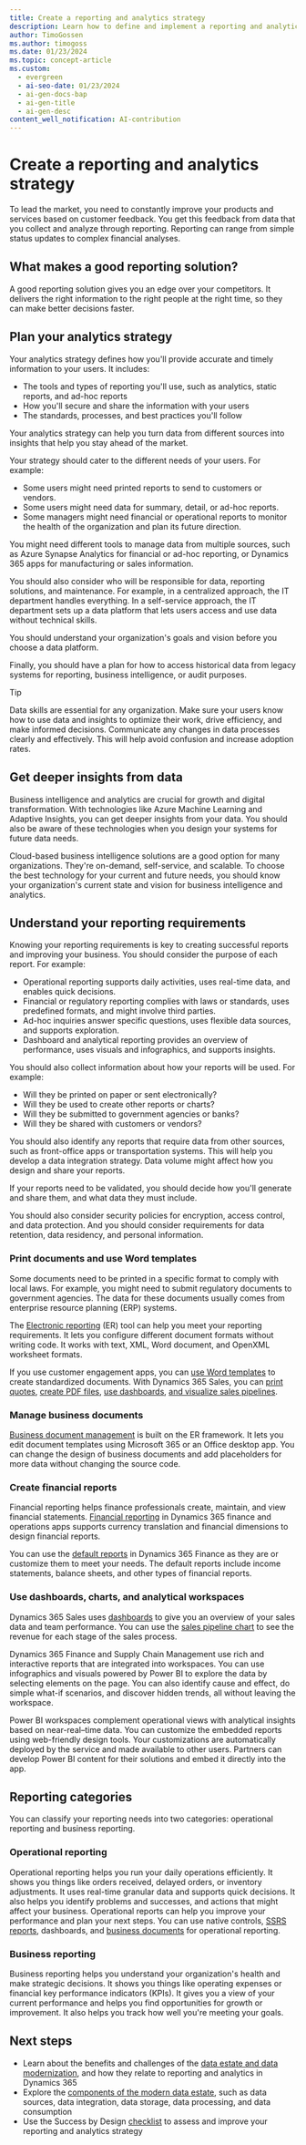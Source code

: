 ```yaml
---
title: Create a reporting and analytics strategy
description: Learn how to define and implement a reporting and analytics strategy that meets your organization's needs and goals for your Dynamics 365 implementation.
author: TimoGossen
ms.author: timogoss
ms.date: 01/23/2024
ms.topic: concept-article
ms.custom:
  - evergreen
  - ai-seo-date: 01/23/2024
  - ai-gen-docs-bap
  - ai-gen-title
  - ai-gen-desc
content_well_notification: AI-contribution
---
```


# Create a reporting and analytics strategy

To lead the market, you need to constantly improve your products and services based on customer feedback. You get this feedback from data that you collect and analyze through reporting. Reporting can range from simple status updates to complex financial analyses.

## What makes a good reporting solution?

A good reporting solution gives you an edge over your competitors. It delivers the right information to the right people at the right time, so they can make better decisions faster.

## Plan your analytics strategy

Your analytics strategy defines how you'll provide accurate and timely information to your users. It includes:

- The tools and types of reporting you'll use, such as analytics, static reports, and ad-hoc reports
- How you'll secure and share the information with your users
- The standards, processes, and best practices you'll follow

Your analytics strategy can help you turn data from different sources into insights that help you stay ahead of the market.

Your strategy should cater to the different needs of your users. For example:

- Some users might need printed reports to send to customers or vendors.
- Some users might need data for summary, detail, or ad-hoc reports.
- Some managers might need financial or operational reports to monitor the health of the organization and plan its future direction.

You might need different tools to manage data from multiple sources, such as Azure Synapse Analytics for financial or ad-hoc reporting, or Dynamics 365 apps for manufacturing or sales information.

You should also consider who will be responsible for data, reporting solutions, and maintenance. For example, in a centralized approach, the IT department handles everything. In a self-service approach, the IT department sets up a data platform that lets users access and use data without technical skills.

You should understand your organization's goals and vision before you choose a data platform.

Finally, you should have a plan for how to access historical data from legacy systems for reporting, business intelligence, or audit purposes.

> [!TIP]
> Data skills are essential for any organization. Make sure your users know how to use data and insights to optimize their work, drive efficiency, and make informed decisions. Communicate any changes in data processes clearly and effectively. This will help avoid confusion and increase adoption rates.

## Get deeper insights from data

Business intelligence and analytics are crucial for growth and digital transformation. With technologies like Azure Machine Learning and Adaptive Insights, you can get deeper insights from your data. You should also be aware of these technologies when you design your systems for future data needs.

Cloud-based business intelligence solutions are a good option for many organizations. They're on-demand, self-service, and scalable. To choose the best technology for your current and future needs, you should know your organization's current state and vision for business intelligence and analytics.

## Understand your reporting requirements

Knowing your reporting requirements is key to creating successful reports and improving your business. You should consider the purpose of each report. For example:

- Operational reporting supports daily activities, uses real-time data, and enables quick decisions.
- Financial or regulatory reporting complies with laws or standards, uses predefined formats, and might involve third parties.
- Ad-hoc inquiries answer specific questions, uses flexible data sources, and supports exploration.
- Dashboard and analytical reporting provides an overview of performance, uses visuals and infographics, and supports insights.

You should also collect information about how your reports will be used. For example:

- Will they be printed on paper or sent electronically?
- Will they be used to create other reports or charts?
- Will they be submitted to government agencies or banks?
- Will they be shared with customers or vendors?

You should also identify any reports that require data from other sources, such as front-office apps or transportation systems. This will help you develop a data integration strategy. Data volume might affect how you design and share your reports.

If your reports need to be validated, you should decide how you'll generate and share them, and what data they must include.

You should also consider security policies for encryption, access control, and data protection. And you should consider requirements for data retention, data residency, and personal information.

### Print documents and use Word templates

Some documents need to be printed in a specific format to comply with local laws. For example, you might need to submit regulatory documents to government agencies. The data for these documents usually comes from enterprise resource planning (ERP) systems.

The [Electronic reporting](/dynamics365/fin-ops-core/dev-itpro/analytics/general-electronic-reporting?toc=/dynamics365/finance/toc.json) (ER) tool can help you meet your reporting requirements. It lets you configure different document formats without writing code. It works with text, XML, Word document, and OpenXML worksheet formats.

If you use customer engagement apps, you can [use Word templates](/power-platform/admin/using-word-templates-dynamics-365) to create standardized documents. With Dynamics 365 Sales, you can [print quotes](/dynamics365/sales/print-records), [create PDF files](/dynamics365/sales/create-quote-pdf), [use dashboards](/dynamics365/sales-enterprise/dashboards), [and visualize sales pipelines](/dynamics365/sales-enterprise/sales-pipeline-chart).

### Manage business documents

[Business document management](/dynamics365/fin-ops-core/dev-itpro/analytics/er-business-document-management) is built on the ER framework. It lets you edit document templates using Microsoft 365 or an Office desktop app. You can change the design of business documents and add placeholders for more data without changing the source code.

### Create financial reports

Financial reporting helps finance professionals create, maintain, and view financial statements. [Financial reporting](/dynamics365/fin-ops-core/dev-itpro/analytics/financial-reporting-intro?toc=/dynamics365/finance/toc.json) in Dynamics 365 finance and operations apps supports currency translation and financial dimensions to design financial reports.

You can use the [default reports](/dynamics365/finance/general-ledger/financial-reporting-getting-started#default-reports) in Dynamics 365 Finance as they are or customize them to meet your needs. The default reports include income statements, balance sheets, and other types of financial reports.

### Use dashboards, charts, and analytical workspaces

Dynamics 365 Sales uses [dashboards](/dynamics365/sales-enterprise/dashboards) to give you an overview of your sales data and team performance. You can use the [sales pipeline chart](/dynamics365/sales-enterprise/sales-pipeline-chart) to see the revenue for each stage of the sales process.

Dynamics 365 Finance and Supply Chain Management use rich and interactive reports that are integrated into workspaces. You can use infographics and visuals powered by Power BI to explore the data by selecting elements on the page. You can also identify cause and effect, do simple what-if scenarios, and discover hidden trends, all without leaving the workspace.

Power BI workspaces complement operational views with analytical insights based on near-real&ndash;time data. You can customize the embedded reports using web-friendly design tools. Your customizations are automatically deployed by the service and made available to other users. Partners can develop Power BI content for their solutions and embed it directly into the app.

## Reporting categories

You can classify your reporting needs into two categories: operational reporting and business reporting.

### Operational reporting

Operational reporting helps you run your daily operations efficiently. It shows you things like orders received, delayed orders, or inventory adjustments. It uses real-time granular data and supports quick decisions. It also helps you identify problems
and successes, and actions that might affect your business. Operational reports can help you improve your performance and plan your next steps. You can use native controls, [SSRS reports](/dynamics365/fin-ops-core/dev-itpro/analytics/ssrs-report?toc=/dynamics365/finance/toc.json), dashboards, and [business documents](/dynamics365/fin-ops-core/dev-itpro/analytics/er-business-document-management?toc=/dynamics365/finance/toc.json) for operational reporting.

### Business reporting

Business reporting helps you understand your organization's health and make strategic decisions. It shows you things like operating expenses or financial key performance indicators (KPIs). It gives you a view of your current performance and helps you find opportunities for growth or improvement. It also helps you track how well you're meeting your goals.

## Next steps

- Learn about the benefits and challenges of the [data estate and data modernization](business-intelligence-reporting-analytics-data-estate.md), and how they relate to reporting and analytics in Dynamics 365
- Explore the [components of the modern data estate](business-intelligence-reporting-analytics-data-estate-components.md), such as data sources, data integration, data storage, data processing, and data consumption
- Use the Success by Design [checklist](business-intelligence-reporting-analytics-checklist.md) to assess and improve your reporting and analytics strategy
